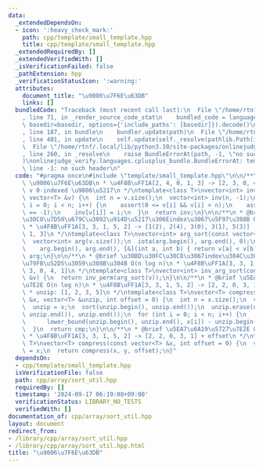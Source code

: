 ```yaml
---
data:
  _extendedDependsOn:
  - icon: ':heavy_check_mark:'
    path: cpp/template/small_template.hpp
    title: cpp/template/small_template.hpp
  _extendedRequiredBy: []
  _extendedVerifiedWith: []
  _isVerificationFailed: false
  _pathExtension: hpp
  _verificationStatusIcon: ':warning:'
  attributes:
    document_title: "\u9006\u7F6E\u63DB"
    links: []
  bundledCode: "Traceback (most recent call last):\n  File \"/home/rtnf/.local/lib/python3.10/site-packages/onlinejudge_verify/documentation/build.py\"\
    , line 71, in _render_source_code_stat\n    bundled_code = language.bundle(stat.path,\
    \ basedir=basedir, options={'include_paths': [basedir]}).decode()\n  File \"/home/rtnf/.local/lib/python3.10/site-packages/onlinejudge_verify/languages/cplusplus.py\"\
    , line 187, in bundle\n    bundler.update(path)\n  File \"/home/rtnf/.local/lib/python3.10/site-packages/onlinejudge_verify/languages/cplusplus_bundle.py\"\
    , line 401, in update\n    self.update(self._resolve(pathlib.Path(included), included_from=path))\n\
    \  File \"/home/rtnf/.local/lib/python3.10/site-packages/onlinejudge_verify/languages/cplusplus_bundle.py\"\
    , line 260, in _resolve\n    raise BundleErrorAt(path, -1, \"no such header\"\
    )\nonlinejudge_verify.languages.cplusplus_bundle.BundleErrorAt: template/small_template.hpp:\
    \ line -1: no such header\n"
  code: "#pragma once\n#include \"template/small_template.hpp\"\n\n/**\n * @brief\
    \ \u9006\u7F6E\u63DB\n * \u4F8B\uFF1A[2, 4, 0, 1, 3] -> [2, 3, 0, 4, 1]\n * @param\
    \ v 0-indexed \u9806\u5217\n */\ntemplate<class T>\nvector<int> inv_perm(const\
    \ vector<T> &v) {\n  int n = v.size();\n  vector<int> inv(n, -1);\n  for (int\
    \ i = 0; i < n; i++) {\n    assert(0 <= v[i] && v[i] < n);\n    assert(inv[v[i]]\
    \ == -1);\n    inv[v[i]] = i;\n  }\n  return inv;\n}\n\n/**\n * @brief \u30BD\u30FC\
    \u30C8\u7D50\u679C\u3092\u914D\u5217\u306Eindex\u3067\u5F97\u308B O(n log n)\n\
    \ * \u4F8B\uFF1A[3, 3, 1, 5, 2] -> [1(2), 2(4), 3(0), 3(1), 5(3)] -> [2, 4, 0,\
    \ 1, 3]\n */\ntemplate<class T>\nvector<int> arg_sort(const vector<T> &v) {\n\
    \  vector<int> arg(v.size());\n  iota(arg.begin(), arg.end(), 0);\n  stable_sort(\n\
    \    arg.begin(), arg.end(), [&](int a, int b) { return v[a] < v[b]; });\n  return\
    \ arg;\n}\n\n/**\n * @brief \u30BD\u30FC\u30C8\u3067index\u304C\u3069\u3053\u306B\
    \u79FB\u52D5\u3059\u308B\u304B O(n log n)\n * \u4F8B\uFF1A[3, 3, 1, 5, 2] -> [2,\
    \ 3, 0, 4, 1]\n */\ntemplate<class T>\nvector<int> inv_arg_sort(const vector<T>\
    \ &v) {\n  return inv_perm(arg_sort(v));\n}\n\n/**\n * @brief \u5EA7\u6A19\u5727\
    \u7E2E O(n log n)\n * \u4F8B\uFF1A[3, 3, 1, 5, 2] -> [2, 2, 0, 3, 1] + offset\n\
    \ * unzip: [1, 2, 3, 5]\n */\ntemplate<class T>\nvector<T> compress(const vector<T>\
    \ &x, vector<T> &unzip, int offset = 0) {\n  int n = x.size();\n  vector<T> cmp(n);\n\
    \  unzip = x;\n  sort(unzip.begin(), unzip.end());\n  unzip.erase(unique(unzip.begin(),\
    \ unzip.end()), unzip.end());\n  for (int i = 0; i < n; i++) {\n    cmp[i] =\n\
    \      lower_bound(unzip.begin(), unzip.end(), x[i]) - unzip.begin() + offset;\n\
    \  }\n  return cmp;\n}\n\n/**\n * @brief \u5EA7\u6A19\u5727\u7E2E O(n log n)\n\
    \ * \u4F8B\uFF1A[3, 3, 1, 5, 2] -> [2, 2, 0, 3, 1] + offset\n */\ntemplate<class\
    \ T>\nvector<T> compress(const vector<T> &x, int offset = 0) {\n  vector<T> y\
    \ = x;\n  return compress(x, y, offset);\n}"
  dependsOn:
  - cpp/template/small_template.hpp
  isVerificationFile: false
  path: cpp/array/sort_util.hpp
  requiredBy: []
  timestamp: '2024-09-17 06:19:08+09:00'
  verificationStatus: LIBRARY_NO_TESTS
  verifiedWith: []
documentation_of: cpp/array/sort_util.hpp
layout: document
redirect_from:
- /library/cpp/array/sort_util.hpp
- /library/cpp/array/sort_util.hpp.html
title: "\u9006\u7F6E\u63DB"
---
```

